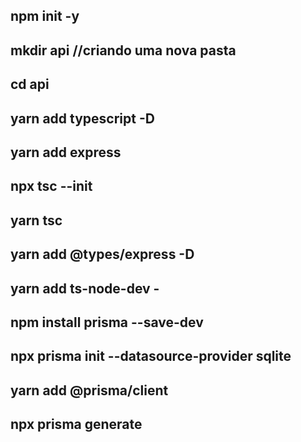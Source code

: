  ## npm init -y
## mkdir api         //criando uma nova pasta
##  cd api
## yarn add typescript -D
## yarn add express 
## npx tsc --init
## yarn tsc
## yarn add @types/express -D
## yarn add ts-node-dev -

## npm install prisma --save-dev
## npx prisma init --datasource-provider sqlite
## yarn add @prisma/client
## npx prisma generate
##
